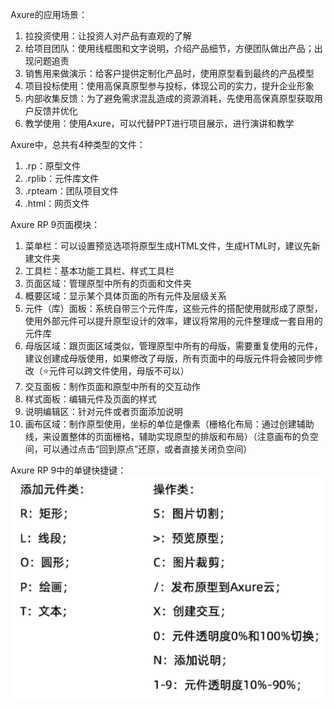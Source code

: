 Axure的应用场景：
1. 拉投资使用：让投资人对产品有直观的了解
2. 给项目团队：使用线框图和文字说明，介绍产品细节，方便团队做出产品；出现问题追责
3. 销售用来做演示：给客户提供定制化产品时，使用原型看到最终的产品模型
4. 项目投标使用：使用高保真原型参与投标，体现公司的实力，提升企业形象
5. 内部收集反馈：为了避免需求混乱造成的资源消耗，先使用高保真原型获取用户反馈并优化
6. 教学使用：使用Axure，可以代替PPT进行项目展示，进行演讲和教学

Axure中，总共有4种类型的文件：
1. .rp：原型文件
2. .rplib：元件库文件
3. .rpteam：团队项目文件
4. .html：网页文件

Axure RP 9页面模块：
1. 菜单栏：可以设置预览选项将原型生成HTML文件，生成HTML时，建议先新建文件夹
2. 工具栏：基本功能工具栏、样式工具栏
3. 页面区域：管理原型中所有的页面和文件夹
4. 概要区域：显示某个具体页面的所有元件及层级关系
5. 元件（库）面板：系统自带三个元件库，这些元件的搭配使用就形成了原型，使用外部元件可以提升原型设计的效率，建议将常用的元件整理成一套自用的元件库
6. 母版区域：跟页面区域类似，管理原型中所有的母版，需要重复使用的元件，建议创建成母版使用，如果修改了母版，所有页面中的母版元件将会被同步修改（⭐️元件可以跨文件使用，母版不可以）
7. 交互面板：制作页面和原型中所有的交互动作
8. 样式面板：编辑元件及页面的样式
9. 说明编辑区：针对元件或者页面添加说明
10. 画布区域：制作原型使用，坐标的单位是像素（栅格化布局：通过创建辅助线，来设置整体的页面栅格，辅助实现原型的排版和布局）（注意画布的负空间，可以通过点击“回到原点”还原，或者直接关闭负空间）

Axure RP 9中的单键快捷键：![](https://raw.githubusercontent.com/Liao-Hexo/image-repository/Description/image-repository/Axure%20RP%209/202311231252265.png)

 